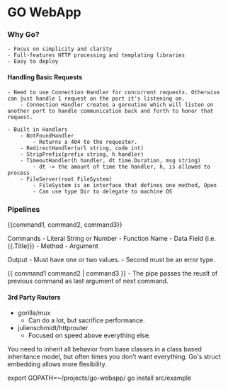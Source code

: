 # GO WebApp

### Why Go?
    - Focus on simplicity and clarity
    - Full-features HTTP processing and templating libraries
    - Easy to deploy

#### Handling Basic Requests
    - Need to use Connection Handler for concurrent requests. Otherwise can just handle 1 request on the port it's listening on.
        - Connection Handler creates a goroutine which will listen on another port to handle communication back and forth to honor that request.

    - Built in Handlers
        - NotFoundHandler
            - Returns a 404 to the requester.
        - RedirectHandler(url string, code int)
        - StripPrefix(prefix string, h handler)
        - TimeoutHandler(h handler, dt time.Duration, msg string)
            - dt -> the amount of time the handler, h, is allowed to process
        - FileServer(root FileSystem)
            - FileSystem is an interface that defines one method, Open
            - Can use type Dir to delegate to machine OS

### Pipelines
{{command1, command2, command3}}

Commands
    - Literal String or Number
    - Function Name
    - Data Field (i.e. {{.Title}})
    - Method
    - Argument

Output
    - Must have one or two values.
        - Second must be an error type.

{{ command1 command2 | command3 }}
    - The pipe passes the reuslt of previous command as last argument of next command.

#### 3rd Party Routers
- gorilla/mux
    - Can do a lot, but sacrifice performance.
- julienschmidt/httprouter
    - Focused on speed above everything else.

You need to inherit all behavior from base classes in a class based inheritance model, but often times you don’t want everything. Go's struct embedding allows more flexibility.

export GOPATH=~/projects/go-webapp/
go install src/example